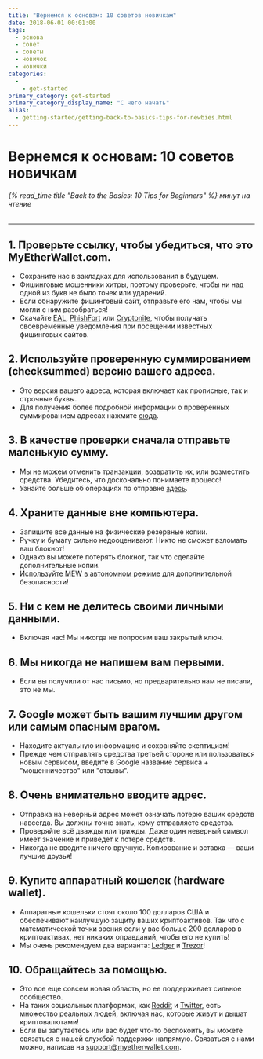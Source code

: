 ```yaml
---
title: "Вернемся к основам: 10 советов новичкам"
date: 2018-06-01 00:01:00
tags:
  - основа
  - совет
  - советы
  - новичок
  - новички
categories:
  - 
    - get-started
primary_category: get-started
primary_category_display_name: "С чего начать"
alias:
  - getting-started/getting-back-to-basics-tips-for-newbies.html
---
```



# **Вернемся к основам: 10 советов новичкам**

###### {% read_time title "Back to the Basics: 10 Tips for Beginners" %} минут на чтение

* * *

## **1. Проверьте ссылку, чтобы убедиться, что это MyEtherWallet.com.**

* Сохраните нас в закладках для использования в будущем.
* Фишинговые мошенники хитры, поэтому проверьте, чтобы ни над одной из букв не было точек или ударений.
* Если обнаружите фишинговый сайт, отправьте его нам, чтобы мы могли с ним разобраться!
* Скачайте [EAL](https://chrome.google.com/webstore/detail/etheraddresslookup/pdknmigbbbhmllnmgdfalmedcmcefdfn), [PhishFort](https://chrome.google.com/webstore/detail/phishfort-protect/bdiohckpogchppdldbckcdjlklanhkfc) или [Cryptonite](https://chrome.google.com/webstore/detail/cryptonite-by-metacert/keghdcpemohlojlglbiegihkljkgnige), чтобы получать своевременные уведомления при посещении известных фишинговых сайтов.

## **2. Используйте проверенную суммированием (checksummed) версию вашего адреса.**

* Это версия вашего адреса, которая включает как прописные, так и строчные буквы.
* Для получения более подробной информации о проверенных суммированием адресах нажмите [сюда](/@@@@@@/common-issues/not-checksummed/).

## **3. В качестве проверки сначала отправьте маленькую сумму.**

* Мы не можем отменить транзакции, возвратить их, или возместить средства. Убедитесь, что досконально понимаете процесс!
* Узнайте больше об операциях по отправке [здесь](/@@@@@@/transactions/how-to-send-a-transaction/).

## **4. Храните данные вне компьютера.**

* Запишите все данные на физические резервные копии.
* Ручку и бумагу сильно недооценивают. Никто не сможет взломать ваш блокнот!
* Однако вы можете потерять блокнот, так что сделайте дополнительные копии.
* [Используйте MEW в автономном режиме](/@@@@@@/offline/offline-mew-looks-weird/) для дополнительной безопасности!

## **5. Ни с кем не делитесь своими личными данными.**

* Включая нас! Мы никогда не попросим ваш закрытый ключ.

## **6. Мы никогда не напишем вам первыми.**

* Если вы получили от нас письмо, но предварительно нам не писали, это не мы.

## **7. Google может быть вашим лучшим другом или самым опасным врагом.**

* Находите актуальную информацию и сохраняйте скептицизм!
* Прежде чем отправлять средства третьей стороне или пользоваться новым сервисом, введите в Google название сервиса + "мошенничество" или "отзывы".

## **8. Очень внимательно вводите адрес.**

* Отправка на неверный адрес может означать потерю ваших средств навсегда. Вы должны точно знать, кому отправляете средства.
* Проверяйте всё дважды или трижды. Даже один неверный символ имеет значение и приведет к потере средств.
* Никогда не вводите ничего вручную. Копирование и вставка — ваши лучшие друзья!

## **9. Купите аппаратный кошелек (hardware wallet).**

* Аппаратные кошельки стоят около 100 долларов США и обеспечивают наилучшую защиту ваших криптоактивов. Так что с математической точки зрения если у вас больше 200 долларов в криптоактивах, нет никаких оправданий, чтобы его не купить!
* Мы очень рекомендуем два варианта: [Ledger](https://www.ledger.com/?r=fa4b) и [Trezor](https://trezor.io/?offer_id=12&aff_id=2029)!

## **10. Обращайтесь за помощью.**

* Это все еще совсем новая область, но ее поддерживает сильное сообщество.
* На таких социальных платформах, как [Reddit](https://www.reddit.com/r/MyEtherWallet/) и [Twitter](https://twitter.com/myetherwallet), есть множество реальных людей, включая нас, которые живут и дышат криптовалютами!
* Если вы запутаетесь или вас будет что-то беспокоить, вы можете связаться с нашей службой поддержки напрямую. Связаться с нами можно, написав на support@myetherwallet.com.